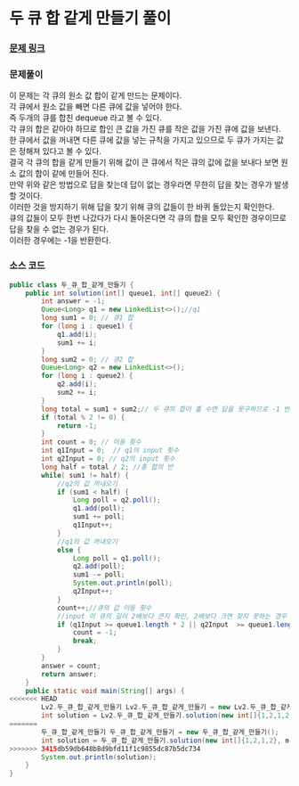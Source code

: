 # 두 큐 합 같게 만들기 풀이

### [문제 링크](https://school.programmers.co.kr/learn/courses/30/lessons/118667)

### 문제풀이
이 문제는 각 큐의 원소 값 합이 같게 만드는 문제이다. </br>
각 큐에서 원소 값을 빼면 다른 큐에 값을 넣어야 한다. </br>
즉 두개의 큐를 합친 dequeue 라고 볼 수 있다.  </br>
각 큐의 합은 같아야 하므로 합인 큰 값을 가진 큐를 작은 값을 가진 큐에 값을 보낸다.</br>
한 큐에서 값을 꺼내면 다른 큐에 값을 넣는 규칙을 가지고 있으므로 두 큐가 가지는 값은 정해져 있다고 볼 수 있다.</br>
결국 각 큐의 합을 같게 만들기 위해 값이 큰 큐에서 작은 큐의 값에 값을 보내다 보면 원소 값의 합이 같에 만들어 진다. </br>
만약 위와 같은 방법으로 답을 찾는데 답이 없는 경우라면 무한히 답을 찾는 경우가 발생할 것이다.</br>
이러한 것을 방지하기 위해 답을 찾기 위해 큐의 값들이 한 바퀴 돌았는지 확인한다. </br>
큐의 값들이 모두 한번 나갔다가 다시 돌아온다면 각 큐의 합을 모두 확인한 경우이므로 답을 찾을 수 없는 경우가 된다.</br>
이러한 경우에는 -1을 반환한다.

### 소스 코드
```java
public class 두_큐_합_같게_만들기 {
    public int solution(int[] queue1, int[] queue2) {
        int answer = -1;
        Queue<Long> q1 = new LinkedList<>();//q1
        long sum1 = 0; // 큐1 합
        for (long i : queue1) {
            q1.add(i);
            sum1 += i;
        }
        long sum2 = 0; // 큐2 합
        Queue<Long> q2 = new LinkedList<>();
        for (long i : queue2) {
            q2.add(i);
            sum2 += i;
        }
        long total = sum1 + sum2;// 두 큐의 합이 홀 수면 답을 못구하므로 -1 반환
        if (total % 2 != 0) {
            return -1;
        }
        int count = 0; // 이동 횟수
        int q1Input = 0;  // q1의 input 횟수
        int q2Input = 0; // q2의 input 횟수
        long half = total / 2; //총 합의 반
        while( sum1 != half) {
            //q2의 값 꺼내오기
            if (sum1 < half) {
                Long poll = q2.poll();
                q1.add(poll);
                sum1 += poll;
                q1Input++;
            }
            //q1의 값 꺼내오기
            else {
                Long poll = q1.poll();
                q2.add(poll);
                sum1 -= poll;
                System.out.println(poll);
                q2Input++;
            }
            count++;//큐의 값 이동 횟수
            //input 이 큐의 길이 2배보다 큰지 확인, 2배보다 크면 찾지 못하는 경우
            if (q1Input >= queue1.length * 2 || q2Input  >= queue1.length * 2 ){
                count = -1;
                break;
            }
        }
        answer = count;
        return answer;
    }
    public static void main(String[] args) {
<<<<<<< HEAD
        Lv2.두_큐_합_같게_만들기 Lv2.두_큐_합_같게_만들기 = new Lv2.두_큐_합_같게_만들기();
        int solution = Lv2.두_큐_합_같게_만들기.solution(new int[]{1,2,1,2}, new int[]{1,10,1,2});
=======
        두_큐_합_같게_만들기 두_큐_합_같게_만들기 = new 두_큐_합_같게_만들기();
        int solution = 두_큐_합_같게_만들기.solution(new int[]{1,2,1,2}, new int[]{1,10,1,2});
>>>>>>> 3415db59db648b8d9bfd11f1c9855dc87b5dc734
        System.out.println(solution);
    }
}

```